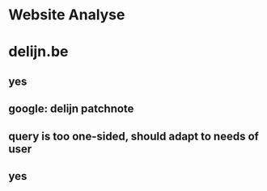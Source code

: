 Website Analyse
=======================
# delijn.be
## yes
## google: delijn patchnote
## query is too one-sided, should adapt to needs of user
## yes
